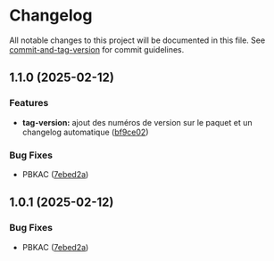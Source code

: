 # Changelog

All notable changes to this project will be documented in this file. See [commit-and-tag-version](https://github.com/absolute-version/commit-and-tag-version) for commit guidelines.

## 1.1.0 (2025-02-12)


### Features

* **tag-version:** ajout des numéros de version sur le paquet et un changelog automatique ([bf9ce02](https://github.com/Parti-Equinoxe/equinoxe_api/commit/bf9ce02d8198c8c716e52cd8cdfe3e5c3c977596))


### Bug Fixes

* PBKAC ([7ebed2a](https://github.com/Parti-Equinoxe/equinoxe_api/commit/7ebed2a02c4659c3eb501cb341671abcbdf424a9))

## 1.0.1 (2025-02-12)


### Bug Fixes

* PBKAC ([7ebed2a](https://github.com/Parti-Equinoxe/equinoxe_api/commit/7ebed2a02c4659c3eb501cb341671abcbdf424a9))
